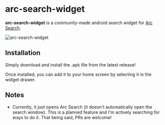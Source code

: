 
# arc-search-widget
**arc-search-widget** is a community-made android search widget for [Arc Search](https://play.google.com/store/apps/details?id=company.thebrowser.arc&hl=es_419).

![arc-search-widget](https://github.com/user-attachments/assets/76a5e31f-c178-4054-b51c-ba3c339ae54b)

## Installation
Simply download and install the .apk file from the latest release!

Once installed, you can add it to your home screen by selecting it in the widget drawer.

## Notes
* Currently, it just opens Arc Search (it doesn't automatically open the search window). This is a planned feature and I'm actively searching for ways to do it. That being said, PRs are welcome!
